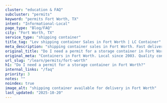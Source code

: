 ```yaml
---
cluster: "education & FAQ"
subcluster: "permits"
keyword: "permits Fort Worth, TX"
intent: "Informational-Local"
page_type: "Blog/FAQ"
city: "Fort Worth, TX"
service_type: "shipping container"
title_tag: "Lev shipping container Sales in Fort Worth | LC Container"
meta_description: "shipping container sales in Fort Worth. Fast delivery, competitive pricing. Serving permits area. Quote ID: 8CG. Call (214) 524-4168 for your free quote today."
original_title: "Do I need a permit for a storage container in Fort Worth? | LC Container"
original_meta: "Containers in Fort Worth. Local since 2003. Quality containers. Fast delivery. Get your free quote — call (214) 524-4168 today. LC Container — your trusted D..."
url_slug: "/learn/permits/fort-worth"
h1: "Do I need a permit for a storage container in Fort Worth?"
internal_links: "/faq"
priority: 3
notes: ""
noindex: true
image_alt: "shipping container available for delivery in Fort Worth"
last_updated: "2025-10-20"
---
```


<!-- TODO: Add unique city/inventory copy, images, and internal links here. -->
